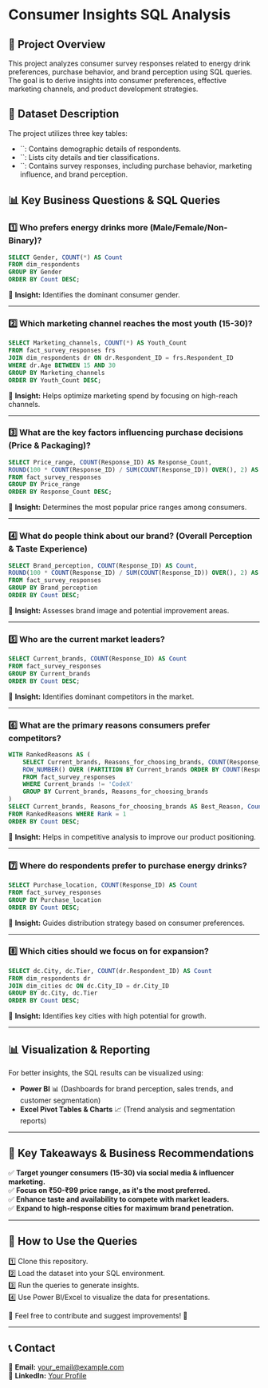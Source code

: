 # **Consumer Insights SQL Analysis**

## **📌 Project Overview**

This project analyzes consumer survey responses related to energy drink preferences, purchase behavior, and brand perception using SQL queries. The goal is to derive insights into consumer preferences, effective marketing channels, and product development strategies.

## **📂 Dataset Description**

The project utilizes three key tables:

- ``: Contains demographic details of respondents.
- ``: Lists city details and tier classifications.
- ``: Contains survey responses, including purchase behavior, marketing influence, and brand perception.

## **📊 Key Business Questions & SQL Queries**

### **1️⃣ Who prefers energy drinks more (Male/Female/Non-Binary)?**

```sql
SELECT Gender, COUNT(*) AS Count
FROM dim_respondents
GROUP BY Gender
ORDER BY Count DESC;
```

📌 **Insight:** Identifies the dominant consumer gender.

---

### **2️⃣ Which marketing channel reaches the most youth (15-30)?**

```sql
SELECT Marketing_channels, COUNT(*) AS Youth_Count
FROM fact_survey_responses frs
JOIN dim_respondents dr ON dr.Respondent_ID = frs.Respondent_ID
WHERE dr.Age BETWEEN 15 AND 30
GROUP BY Marketing_channels
ORDER BY Youth_Count DESC;
```

📌 **Insight:** Helps optimize marketing spend by focusing on high-reach channels.

---

### **3️⃣ What are the key factors influencing purchase decisions (Price & Packaging)?**

```sql
SELECT Price_range, COUNT(Response_ID) AS Response_Count,
ROUND(100 * COUNT(Response_ID) / SUM(COUNT(Response_ID)) OVER(), 2) AS Percentage
FROM fact_survey_responses
GROUP BY Price_range
ORDER BY Response_Count DESC;
```

📌 **Insight:** Determines the most popular price ranges among consumers.

---

### **4️⃣ What do people think about our brand? (Overall Perception & Taste Experience)**

```sql
SELECT Brand_perception, COUNT(Response_ID) AS Count,
ROUND(100 * COUNT(Response_ID) / SUM(COUNT(Response_ID)) OVER(), 2) AS Percentage
FROM fact_survey_responses
GROUP BY Brand_perception
ORDER BY Count DESC;
```

📌 **Insight:** Assesses brand image and potential improvement areas.

---

### **5️⃣ Who are the current market leaders?**

```sql
SELECT Current_brands, COUNT(Response_ID) AS Count
FROM fact_survey_responses
GROUP BY Current_brands
ORDER BY Count DESC;
```

📌 **Insight:** Identifies dominant competitors in the market.

---

### **6️⃣ What are the primary reasons consumers prefer competitors?**

```sql
WITH RankedReasons AS (
    SELECT Current_brands, Reasons_for_choosing_brands, COUNT(Response_ID) AS Count,
    ROW_NUMBER() OVER (PARTITION BY Current_brands ORDER BY COUNT(Response_ID) DESC) AS Rank
    FROM fact_survey_responses
    WHERE Current_brands != 'CodeX'
    GROUP BY Current_brands, Reasons_for_choosing_brands
)
SELECT Current_brands, Reasons_for_choosing_brands AS Best_Reason, Count
FROM RankedReasons WHERE Rank = 1
ORDER BY Count DESC;
```

📌 **Insight:** Helps in competitive analysis to improve our product positioning.

---

### **7️⃣ Where do respondents prefer to purchase energy drinks?**

```sql
SELECT Purchase_location, COUNT(Response_ID) AS Count
FROM fact_survey_responses
GROUP BY Purchase_location
ORDER BY Count DESC;
```

📌 **Insight:** Guides distribution strategy based on consumer preferences.

---

### **8️⃣ Which cities should we focus on for expansion?**

```sql
SELECT dc.City, dc.Tier, COUNT(dr.Respondent_ID) AS Count
FROM dim_respondents dr
JOIN dim_cities dc ON dc.City_ID = dr.City_ID
GROUP BY dc.City, dc.Tier
ORDER BY Count DESC;
```

📌 **Insight:** Identifies key cities with high potential for growth.

---

## **📊 Visualization & Reporting**

For better insights, the SQL results can be visualized using:

- **Power BI** 📊 (Dashboards for brand perception, sales trends, and customer segmentation)
- **Excel Pivot Tables & Charts** 📈 (Trend analysis and segmentation reports)

---

## **📝 Key Takeaways & Business Recommendations**

✅ **Target younger consumers (15-30) via social media & influencer marketing.**\
✅ **Focus on ₹50-₹99 price range, as it's the most preferred.**\
✅ **Enhance taste and availability to compete with market leaders.**\
✅ **Expand to high-response cities for maximum brand penetration.**

---

## **📌 How to Use the Queries**

1️⃣ Clone this repository.\
2️⃣ Load the dataset into your SQL environment.\
3️⃣ Run the queries to generate insights.\
4️⃣ Use Power BI/Excel to visualize the data for presentations.

📢 Feel free to contribute and suggest improvements! 🚀

---

## **📞 Contact**

📧 **Email:** [your\_email@example.com](mailto\:your_email@example.com)\
💼 **LinkedIn:** [Your Profile](https://linkedin.com/in/yourprofile)

